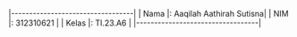 |----------------------------------|
| Nama  |: Aaqilah Aathirah Sutisna|
| NIM   |: 312310621               |
| Kelas |: TI.23.A6                |
|----------------------------------|

